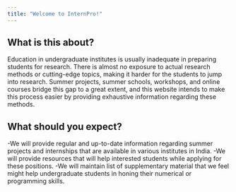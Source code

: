```yaml
---
title: "Welcome to InternPro!"
---
```


## What is this about?

Education in undergraduate institutes is usually inadequate in preparing students for research. There is almost no exposure to actual research methods or cutting-edge topics, making it harder for the students to jump into research. Summer projects, summer schools, workshops, and online courses bridge this gap to a great extent, and this website intends to make this process easier by providing exhaustive information regarding these methods.

## What should you expect?

-We will provide regular and up-to-date information regarding summer projects and internships that are available in various institutes in India.
-We will provide resources that will help interested students while applying for these positions.
-We will maintain list of supplementary material that we feel might help undergraduate students in honing their numerical or programming skills.
